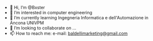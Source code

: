 - 👋 Hi, I’m @Bxster
- 👀 I’m interested in computer engineering
- 🌱 I’m currently learning Ingegneria Informatica e dell'Automazione in Ancona UNIVPM
- 💞️ I’m looking to collaborate on ...
- 📫 How to reach me: e-mail: baldellimarketing@gmail.com

<!---
Bxster/Bxster is a ✨ special ✨ repository because its `README.md` (this file) appears on your GitHub profile.
You can click the Preview link to take a look at your changes.
--->
